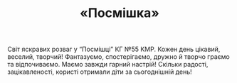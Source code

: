 ﻿---
title: «Посмішка»
---

Світ яскравих розваг у “Посмішці” КГ №55 КМР. Кожен день цікавий, веселий, творчий! Фантазуємо, спостерігаємо, дружно й творчо граємо та відпочиваємо. Маємо завжди гарний настрій! Скільки радості, зацікавленості, користі отримали діти за сьогоднішній день!

<slideshow />
